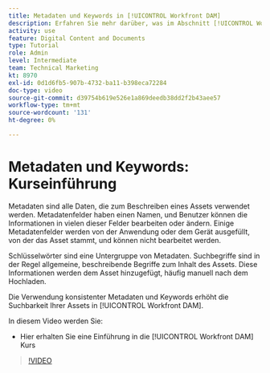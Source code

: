```yaml
---
title: Metadaten und Keywords in [!UICONTROL Workfront DAM]
description: Erfahren Sie mehr darüber, was im Abschnitt [!UICONTROL Workfront DAM] Administrator, Teil 2 Metadaten- und Keywords-Kurs.
activity: use
feature: Digital Content and Documents
type: Tutorial
role: Admin
level: Intermediate
team: Technical Marketing
kt: 8970
exl-id: 0d1d6fb5-907b-4732-ba11-b398eca72284
doc-type: video
source-git-commit: d39754b619e526e1a869deedb38dd2f2b43aee57
workflow-type: tm+mt
source-wordcount: '131'
ht-degree: 0%

---
```


# Metadaten und Keywords: Kurseinführung

Metadaten sind alle Daten, die zum Beschreiben eines Assets verwendet werden. Metadatenfelder haben einen Namen, und Benutzer können die Informationen in vielen dieser Felder bearbeiten oder ändern. Einige Metadatenfelder werden von der Anwendung oder dem Gerät ausgefüllt, von der das Asset stammt, und können nicht bearbeitet werden.

Schlüsselwörter sind eine Untergruppe von Metadaten. Suchbegriffe sind in der Regel allgemeine, beschreibende Begriffe zum Inhalt des Assets. Diese Informationen werden dem Asset hinzugefügt, häufig manuell nach dem Hochladen.

Die Verwendung konsistenter Metadaten und Keywords erhöht die Suchbarkeit Ihrer Assets in [!UICONTROL Workfront DAM].

In diesem Video werden Sie:

* Hier erhalten Sie eine Einführung in die [!UICONTROL Workfront DAM] Kurs

>[!VIDEO](https://video.tv.adobe.com/v/335233/?quality=12)
